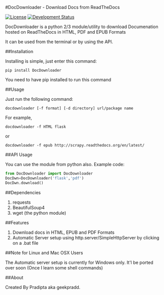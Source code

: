 #DocDownloader - Download Docs from ReadTheDocs

[![License](https://img.shields.io/pypi/l/DocDownloader.svg)](https://pypi.python.org/pypi/DocDownloader/)
[![Development Status](https://img.shields.io/pypi/status/DocDownloader.svg)](https://pypi.python.org/pypi/DocDownloader/)

DocDownloader is a python 2/3 module/utility to download Documenation hosted on ReadTheDocs in HTML, PDF and EPUB Formats

It can be used from the terminal or by using the API.

##Installation

Installing is simple,  just enter  this command:

```
pip install DocDownloader
```

You need to have pip installed to run this command

##Usage

Just run the following command:

```
docdownloader [-f format] [-d directory] url/package name
```

For example,

```
docdownloader -f HTML flask
```

or 

```
docdownloader -f epub http://scrapy.readthedocs.org/en/latest/
```

##API Usage

You can use the module from python also. Example code:

```python
from DocDownloader import DocDownloader
DocDwn=DocDownloader('flask','pdf')
DocDwn.download()
```

##Dependencies

1. requests
2. BeautifulSoup4
3. wget (the python module)

##Features

1. Download docs in HTML, EPUB and PDF Formats
2. Automatic Server setup using http.server/SimpleHttpServer by clicking on a .bat file

##Note for Linux and Mac OSX Users

The Automatic server setup is currently for Windows only. It'l be ported over soon (Once I learn some shell commands)

##About

Created By Pradipta aka geekpradd. 

